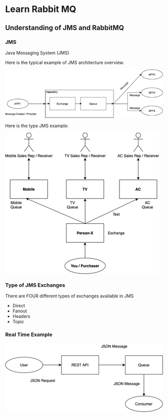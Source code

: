 # Learn Rabbit MQ

## Understanding of JMS and RabbitMQ

### JMS
Java Messaging System (JMS)

Here is the typical example of JMS architecture overview. 

![Alt](images/JavaMessageOverview.png)

Here is the type JMS example:

![Alt](images/JmsExample.png)

### Type of JMS Exchanges
There are FOUR different types of exchanges available in JMS
 - Direct
 - Fanout
 - Headers
 - Topic
 
### Real Time Example

![Alt](images/RealTimeExample.png)